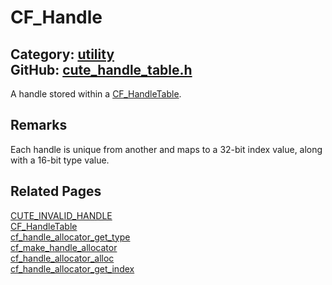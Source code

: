 [](../header.md ':include')

# CF_Handle

Category: [utility](/api_reference?id=utility)  
GitHub: [cute_handle_table.h](https://github.com/RandyGaul/cute_framework/blob/master/include/cute_handle_table.h)  
---

A handle stored within a [CF_HandleTable](/utility/cf_handletable.md).

## Remarks

Each handle is unique from another and maps to a 32-bit index value, along with a 16-bit type value.

## Related Pages

[CUTE_INVALID_HANDLE](/utility/cute_invalid_handle.md)  
[CF_HandleTable](/utility/cf_handletable.md)  
[cf_handle_allocator_get_type](/utility/cf_handle_allocator_get_type.md)  
[cf_make_handle_allocator](/utility/cf_make_handle_allocator.md)  
[cf_handle_allocator_alloc](/utility/cf_handle_allocator_alloc.md)  
[cf_handle_allocator_get_index](/utility/cf_handle_allocator_get_index.md)  
